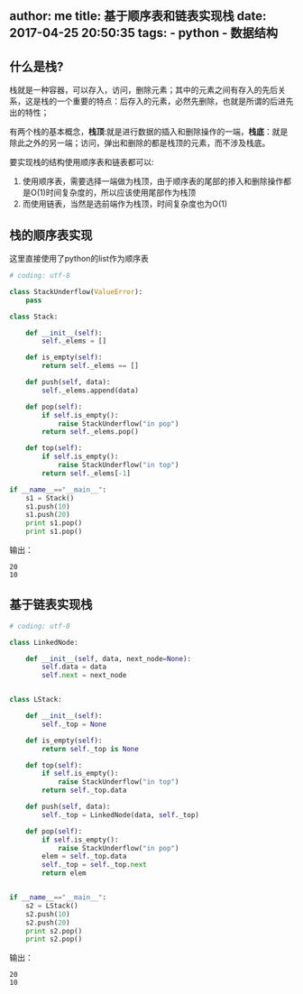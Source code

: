 author: me
title: 基于顺序表和链表实现栈
date: 2017-04-25 20:50:35
tags:
    - python
    - 数据结构
---

## 什么是栈?

栈就是一种容器，可以存入，访问，删除元素；其中的元素之间有存入的先后关系，这是栈的一个重要的特点：后存入的元素，必然先删除，也就是所谓的后进先出的特性；

有两个栈的基本概念，**栈顶**:就是进行数据的插入和删除操作的一端，**栈底**：就是除此之外的另一端；访问，弹出和删除的都是栈顶的元素，而不涉及栈底。


要实现栈的结构使用顺序表和链表都可以:

1. 使用顺序表，需要选择一端做为栈顶，由于顺序表的尾部的掺入和删除操作都是O(1)时间复杂度的，所以应该使用尾部作为栈顶
2. 而使用链表，当然是选前端作为栈顶，时间复杂度也为O(1)


## 栈的顺序表实现

这里直接使用了python的list作为顺序表


```python
# coding: utf-8

class StackUnderflow(ValueError):
    pass

class Stack:

    def __init__(self):
        self._elems = []

    def is_empty(self):
        return self._elems == []

    def push(self, data):
        self._elems.append(data)

    def pop(self):
        if self.is_empty():
            raise StackUnderflow("in pop")
        return self._elems.pop()

    def top(self):
        if self.is_empty():
            raise StackUnderflow("in top")
        return self._elems[-1]

if __name__=="__main__":
    s1 = Stack()
    s1.push(10)
    s1.push(20)
    print s1.pop()
    print s1.pop()
```

输出：
```
20
10
```


## 基于链表实现栈

```python
# coding: utf-8

class LinkedNode:

    def __init__(self, data, next_node=None):
        self.data = data
        self.next = next_node


class LStack:

    def __init__(self):
        self._top = None

    def is_empty(self):
        return self._top is None

    def top(self):
        if self.is_empty():
            raise StackUnderflow("in top")
        return self._top.data

    def push(self, data):
        self._top = LinkedNode(data, self._top)

    def pop(self):
        if self.is_empty():
            raise StackUnderflow("in pop")
        elem = self._top.data
        self._top = self._top.next
        return elem


if __name__=="__main__":
    s2 = LStack()
    s2.push(10)
    s2.push(20)
    print s2.pop()
    print s2.pop()
```

输出：

```
20
10
```


